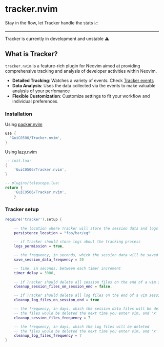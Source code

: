# tracker.nvim

Stay in the flow, let Tracker handle the stats 📈

---

Tracker is currently in development and unstable ⚠️

## What is Tracker?

`tracker.nvim` is a feature-rich plugin for Neovim aimed at providing comprehensive tracking and analysis of developer activities within Neovim.
- **Detailed Tracking**: Watches a variety of events. Check [Tracker events]()
- **Data Analysis**: Uses the data collected via the events to make valuable analysis of your perfomance
- **Flexible Customization**: Customize settings to fit your workflow and individual preferences.

### Installation

Using [packer.nvim](https://github.com/wbthomason/packer.nvim)
```lua
use {
  'GuiC0506/Tracker.nvim',
}
```


Using [lazy.nvim](https://github.com/folke/lazy.nvim)
```lua
-- init.lua:
{
    'GuiC0506/Tracker.nvim',
}

-- plugins/telescope.lua:
return {
    'GuiC0506/Tracker.nvim',
    }
```

### Tracker setup 

```lua
require('tracker').setup {
    
    -- the location where Tracker will store the session data and logs
    persistence_location = "foo/bar/eg"

    -- if Tracker should store logs about the tracking process
    logs_permission = true,

    -- the frequency, in seconds, which the session data will be saved in the current session
    save_session_data_frequency = 20

    -- time, in seconds, between each timer increment
    timer_delay = 3000,
    
    -- if Tracker should delete all session files on the end of a vim session
    cleanup_session_files_on_session_end = false,

    -- if Tracker should delete all log files on the end of a vim session
    cleanup_log_files_on_session_end = true 

    -- the frequency, in days, which the session data files will be deleted
    -- the files would be deleted the next time you enter vim, and 'x' days have passed
    cleanup_session_files_frequency = 7

    -- the frequency, in days, which the log files will be deleted
    -- the files would be deleted the next time you enter vim, and 'x' days have passed
    cleanup_log_files_frequency = 7
}
```
